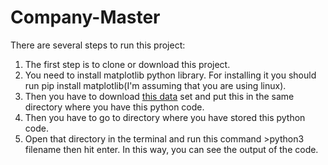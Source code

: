 # Company-Master
There are several steps to run this project:
   1. The first step is to clone or download this project.
   1. You need to install matplotlib python library. For installing it you should run pip install matplotlib(I'm assuming that you are using linux). 
   2. Then you have to download [this data](https://data.gov.in/catalog/company-master-data) set and put this in the same directory where you have this python code.
   3. Then you have to go to directory where you have stored this python code.
   4. Open that directory in the terminal and run this command >python3 filename then hit enter. In this way, you can see the output of the code.